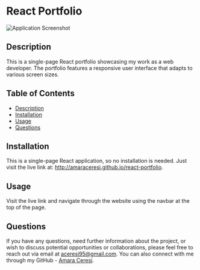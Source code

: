 # React Portfolio

![Application Screenshot](./assets/Screenshot.png)

## Description 

This is a single-page React portfolio showcasing my work as a web developer. The portfolio features a responsive user interface that adapts to various screen sizes.

## Table of Contents

- [Description](#description)
- [Installation](#installation)
- [Usage](#usage)
- [Questions](#questions)

## Installation

This is a single-page React application, so no installation is needed. Just visit the live link at: http://amaraceresi.github.io/react-portfolio.

## Usage 

Visit the live link and navigate through the website using the navbar at the top of the page.


## Questions

If you have any questions, need further information about the project, or wish to discuss potential opportunities or collaborations, please feel free to reach out via email at aceresi95@gmail.com. You can also connect with me through my GitHub - [Amara Ceresi](https://github.com/amaraceresi).


